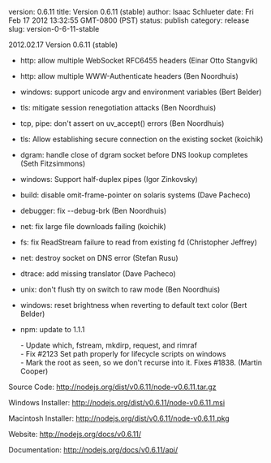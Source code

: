 version: 0.6.11
title: Version 0.6.11 (stable)
author: Isaac Schlueter
date: Fri Feb 17 2012 13:32:55 GMT-0800 (PST)
status: publish
category: release
slug: version-0-6-11-stable

<p>2012.02.17 Version 0.6.11 (stable)

</p>
<ul>
<li><p>http: allow multiple WebSocket RFC6455 headers (Einar Otto Stangvik)</p>
</li>
<li><p>http: allow multiple WWW-Authenticate headers (Ben Noordhuis)</p>
</li>
<li><p>windows: support unicode argv and environment variables (Bert Belder)</p>
</li>
<li><p>tls: mitigate session renegotiation attacks (Ben Noordhuis)</p>
</li>
<li><p>tcp, pipe: don&#39;t assert on uv_accept() errors (Ben Noordhuis)</p>
</li>
<li><p>tls: Allow establishing secure connection on the existing socket (koichik)</p>
</li>
<li><p>dgram: handle close of dgram socket before DNS lookup completes (Seth Fitzsimmons)</p>
</li>
<li><p>windows: Support half-duplex pipes (Igor Zinkovsky)</p>
</li>
<li><p>build: disable omit-frame-pointer on solaris systems (Dave Pacheco)</p>
</li>
<li><p>debugger: fix --debug-brk (Ben Noordhuis)</p>
</li>
<li><p>net: fix large file downloads failing (koichik)</p>
</li>
<li><p>fs: fix ReadStream failure to read from existing fd (Christopher Jeffrey)</p>
</li>
<li><p>net: destroy socket on DNS error (Stefan Rusu)</p>
</li>
<li><p>dtrace: add missing translator (Dave Pacheco)</p>
</li>
<li><p>unix: don&#39;t flush tty on switch to raw mode (Ben Noordhuis)</p>
</li>
<li><p>windows: reset brightness when reverting to default text color (Bert Belder)</p>
</li>
<li><p>npm: update to 1.1.1</p>

<p>- Update which, fstream, mkdirp, request, and rimraf<br>- Fix #2123 Set path properly for lifecycle scripts on windows<br>- Mark the root as seen, so we don&#39;t recurse into it. Fixes #1838. (Martin Cooper)</p>

</li>
</ul>
<p>Source Code: <a href="http://nodejs.org/dist/v0.6.11/node-v0.6.11.tar.gz">http://nodejs.org/dist/v0.6.11/node-v0.6.11.tar.gz</a>

</p>
<p>Windows Installer: <a href="http://nodejs.org/dist/v0.6.11/node-v0.6.11.msi">http://nodejs.org/dist/v0.6.11/node-v0.6.11.msi</a>

</p>
<p>Macintosh Installer: <a href="http://nodejs.org/dist/v0.6.11/node-v0.6.11.pkg">http://nodejs.org/dist/v0.6.11/node-v0.6.11.pkg</a>

</p>
<p>Website: <a href="http://nodejs.org/docs/v0.6.11/">http://nodejs.org/docs/v0.6.11/</a>

</p>
<p>Documentation: <a href="http://nodejs.org/docs/v0.6.11/api/">http://nodejs.org/docs/v0.6.11/api/</a>
</p>
